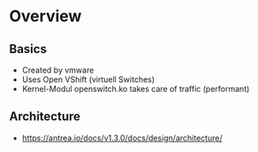 # Overview

## Basics

  * Created by vmware
  * Uses Open VShift (virtuell Switches)
  * Kernel-Modul openswitch.ko takes care of traffic (performant)

## Architecture 

  * https://antrea.io/docs/v1.3.0/docs/design/architecture/

